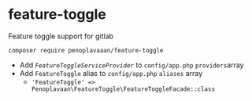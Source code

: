 # feature-toggle
Feature toggle support for gitlab 

```composer
composer require penoplavaaan/feature-toggle
```

- Add _```FeatureToggleServiceProvider```_ to ```config/app.php``` ```providers```array
- Add ```FeatureToggle``` alias to ```config/app.php``` ```aliases``` array
    - ```'FeatureToggle' => Penoplavaan\FeatureToggle\FeatureToggleFacade::class```


